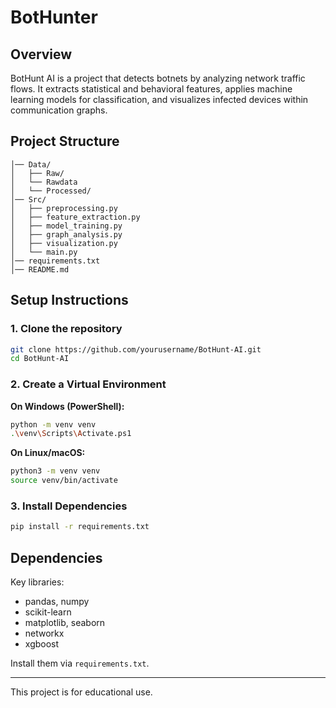 # BotHunter

## Overview
BotHunt AI is a project that detects botnets by analyzing network traffic flows. It extracts statistical and behavioral features, applies machine learning models for classification, and visualizes infected devices within communication graphs.

## Project Structure
```
│── Data/
│   ├── Raw/
│   └── Rawdata
│   └── Processed/
│── Src/
│   ├── preprocessing.py
│   ├── feature_extraction.py
│   ├── model_training.py
│   ├── graph_analysis.py
│   ├── visualization.py
│   └── main.py
│── requirements.txt 
│── README.md 
```

## Setup Instructions

### 1. Clone the repository
```bash
git clone https://github.com/yourusername/BotHunt-AI.git
cd BotHunt-AI
```

### 2. Create a Virtual Environment

**On Windows (PowerShell):**
```bash
python -m venv venv
.\venv\Scripts\Activate.ps1
```

**On Linux/macOS:**
```bash
python3 -m venv venv
source venv/bin/activate
```

### 3. Install Dependencies
```bash
pip install -r requirements.txt
```

## Dependencies

Key libraries:
- pandas, numpy
- scikit-learn
- matplotlib, seaborn
- networkx
- xgboost

Install them via `requirements.txt`.

---

This project is for educational use.